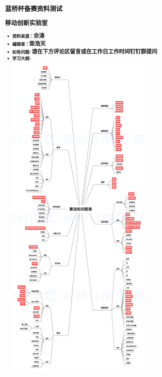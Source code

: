 ## 蓝桥杯备赛资料测试
**<span style="font-size: 20px;">移动创新实验室</span>**
- **资料来源：<span style="font-size: 18px;">佘涛</span>**
- **编辑者：<span style="font-size: 18px;">柴浩天</span>**
- **如有问题: <span style="font-size: 18px;">请在下方评论区留言或在工作日工作时间钉钉群提问</span>**
- **学习大纲:**
![ziliao_code](./assets/下载.png)
